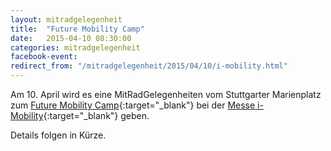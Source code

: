 ```yaml
---
layout: mitradgelegenheit
title:  "Future Mobility Camp"
date:   2015-04-10 08:30:00
categories: mitradgelegenheit
facebook-event:
redirect_from: "/mitradgelegenheit/2015/04/10/i-mobility.html"
---
```


Am 10.&nbsp;April wird es eine MitRadGelegenheiten vom Stuttgarter Marienplatz zum [Future Mobility Camp][FMC-Stuttgart]{:target="_blank"} bei der [Messe i-Mobility][I-Mobility]{:target="_blank"} geben.

Details folgen in Kürze.




[FMC-Stuttgart]: http://future-mobility-camp.de/stuttgart15/
[I-Mobility]:    http://www.messe-stuttgart.de/besucher/veranstaltungsdetails/termin/1257/a/showevent/c/Fair/
